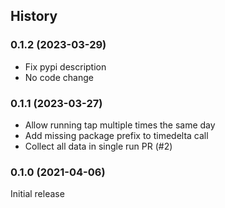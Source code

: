 ## History

### 0.1.2 (2023-03-29)

- Fix pypi description
- No code change

### 0.1.1 (2023-03-27)

- Allow running tap multiple times the same day
- Add missing package prefix to timedelta call
- Collect all data in single run
PR (#2)

### 0.1.0 (2021-04-06)

Initial release
